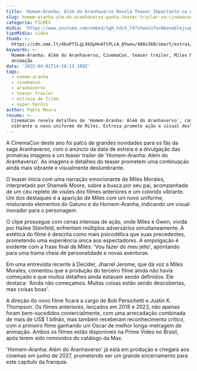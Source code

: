 ```yaml
---
title: 'Homem-Aranha: Além do Aranhaverso Revela Teaser Impactante na CinemaCon'
slug: homem-aranha-alm-do-aranhaverso-ganha-teaser-trailer-na-cinemacon
categoria: FILMES
midia: 'https://www.youtube.com/embed/1gH_hdzX_74?showinfo=0&enablejsapi=1'
tipoMidia: video
thumb: >-
  https://cdn.ome.lt/4bvPfILgL9kOpHnATtPLcA_QYwo=/480x360/smart/extras/conteudos/aranhaverso3.png
keywords: >-
  Homem-Aranha: Além do Aranhaverso, CinemaCon, teaser trailer, Miles Morales,
  animação
data: '2025-04-01T14:16:13.189Z'
tags:
  - homem-aranha
  - cinemacon
  - aranhaverso
  - teaser trailer
  - estreia de filme
  - super-heróis
author: Pablo Moura
resumo: >-
  CinemaCon revela detalhes de 'Homem-Aranha: Além do Aranhaverso', com teaser
  vibrante e novo uniforme de Miles. Estreia promete ação e visual deslumbrante.
---
```


A CinemaCon deste ano foi palco de grandes novidades para os fãs da saga Aranhaverso, com o anúncio da data de estreia e a divulgação das primeiras imagens e um teaser trailer de 'Homem-Aranha: Além do Aranhaverso'. As imagens e detalhes do teaser prometem uma continuação ainda mais vibrante e visualmente deslumbrante.

O teaser inicia com uma narração emocionante de Miles Morales, interpretado por Shameik Moore, sobre a busca por seu pai, acompanhada de um céu repleto de visões dos filmes anteriores e um colorido vibrante. Um dos destaques é a aparição de Miles com um novo uniforme, misturando elementos do Gatuno e do Homem-Aranha, indicando um visual inovador para o personagem.

O clipe prossegue com cenas intensas de ação, onde Miles e Gwen, vivida por Hailee Steinfeld, enfrentam múltiplos adversários simultaneamente. A estética do filme é descrita como mais psicodélica que suas precedentes, prometendo uma experiência única aos espectadores. A empolgação é evidente com a frase final de Miles: 'Vou fazer do meu jeito', apontando para uma trama cheia de personalidade e novas aventuras.

Em uma entrevista recente à Decider, Jharrel Jerome, que dá voz a Miles Morales, comentou que a produção do terceiro filme ainda não havia começado e que muitos detalhes ainda estavam sendo definidos. Ele destaca: 'Ainda não começamos. Muitas coisas estão sendo descobertas, mas coisas boas'.

A direção do novo filme ficará a cargo de Bob Persichetti e Justin K. Thompson. Os filmes anteriores, lançados em 2018 e 2023, não apenas foram bem-sucedidos comercialmente, com uma arrecadação combinada de mais de US$ 1 bilhão, mas também receberam reconhecimento crítico, com o primeiro filme ganhando um Oscar de melhor longa-metragem de animação. Ambos os filmes estão disponíveis na Prime Video no Brasil, após terem sido removidos do catálogo da Max.

'Homem-Aranha: Além do Aranhaverso' já está em produção e chegará aos cinemas em junho de 2027, prometendo ser um grande encerramento para este capítulo da franquia.
